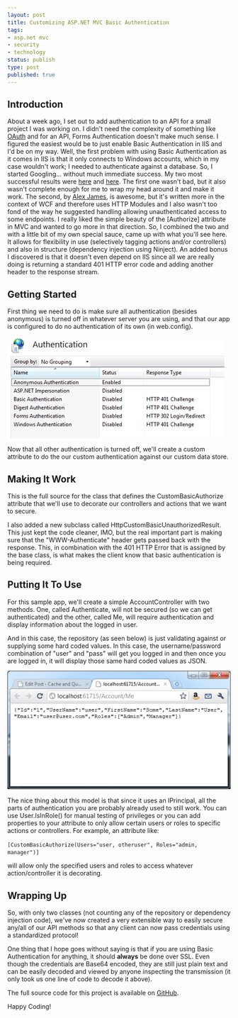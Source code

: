 ```yaml
---
layout: post
title: Customizing ASP.NET MVC Basic Authentication
tags: 
- asp.net mvc
- security
- technology
status: publish
type: post
published: true
---
```


## Introduction

About a week ago, I set out to add authentication to an API for a small project I was working on. I didn't need the complexity of something like [OAuth][1] and for an API, Forms Authentication doesn't make much sense. I figured the easiest would be to just enable Basic Authentication in IIS and I'd be on my way. Well, the first problem with using Basic Authentication as it comes in IIS is that it only connects to Windows accounts, which in my case wouldn't work; I needed to authenticate against a database. So, I started Googling... without much immediate success. My two most successful results were [here][2] and [here][3]. The first one wasn't bad, but it also wasn't complete enough for me to wrap my head around it and make it work. The second, by [Alex James][4], is awesome, but it's written more in the context of WCF and therefore uses HTTP Modules and I also wasn't too fond of the way he suggested handling allowing unauthenticated access to some endpoints. I really liked the simple beauty of the [Authorize] attribute in MVC and wanted to go more in that direction. So, I combined the two and with a little bit of my own special sauce, came up with what you'll see here. It allows for flexibility in use (selectively tagging actions and/or controllers) and also in structure (dependency injection using Ninject). An added bonus I discovered is that it doesn't even depend on IIS since all we are really doing is returning a standard 401 HTTP error code and adding another header to the response stream.

## Getting Started

First thing we need to do is make sure all authentication (besides anonymous) is turned off in whatever server you are using, and that our app is configured to do no authentication of its own (in web.config).

<script src="https://gist.github.com/jslaybaugh/5002173.js?file=web.config"></script>

![Anonymous authentication enabled in IIS 7](/img/posts/iis-auth.png)

Now that all other authentication is turned off, we'll create a custom attribute to do the our custom authentication against our custom data store.

## Making It Work

This is the full source for the class that defines the CustomBasicAuthorize attribute that we'll use to decorate our controllers and actions that we want to secure.

<script src="https://gist.github.com/jslaybaugh/5002173.js?file=CustomBasicAuthorizeAttribute.cs"></script>    
I also added a new subclass called HttpCustomBasicUnauthorizedResult. This just kept the code cleaner, IMO, but the real important part is making sure that the "WWW-Authenticate" header gets passed back with the response. This, in combination with the 401 HTTP Error that is assigned by the base class, is what makes the client know that basic authentication is being required.

<script src="https://gist.github.com/jslaybaugh/5002173.js?file=HttpCustomBasicUnauthorizedResult.cs"></script>

## Putting It To Use

For this sample app, we'll create a simple AccountController with two methods. One, called Authenticate, will not be secured (so we can get authenticated) and the other, called Me, will require authentication and display information about the logged in user.

<script src="https://gist.github.com/jslaybaugh/5002173.js?file=AccountController.cs"></script>

And in this case, the repository (as seen below) is just validating against or supplying some hard coded values. In this case, the username/password combination of "user" and "pass" will get you logged in and then once you are logged in, it will display those same hard coded values as JSON.


<script src="https://gist.github.com/jslaybaugh/5002173.js?file=HardCodedUserRepository.cs"></script>

![Authenticated JSON Output](/img/posts/auth-json-output.png)

The nice thing about this model is that since it uses an IPrincipal, all the parts of authentication you are probably already used to still work. You can use User.IsInRole() for manual testing of privileges or you can add properties to your attribute to only allow certain users or roles to specific actions or controllers. For example, an attribute like:

`[CustomBasicAuthorize(Users="user, otheruser", Roles="admin, manager")]`

will allow only the specified users and roles to access whatever action/controller it is decorating.

## Wrapping Up

So, with only two classes (not counting any of the repository or dependency injection code), we've now created a very extensible way to easily secure any/all of our API methods so that any client can now pass credentials using a standardized protocol!

One thing that I hope goes without saying is that if you are using Basic Authentication for anything, it should **always** be done over SSL. Even though the credentials are Base64 encoded, they are still just plain text and can be easily decoded and viewed by anyone inspecting the transmission (it only took us one line of code to decode it above).

The full source code for this project is available on [GitHub][5].

Happy Coding!

 [1]: http://oauth.net/
 [2]: http://stackoverflow.com/questions/1407153/rest-ful-basic-authentication-with-asp-net-mvc
 [3]: http://blogs.msdn.com/b/astoriateam/archive/2010/07/21/odata-and-authentication-part-6-custom-basic-authentication.aspx
 [4]: http://twitter.com/adjames
 [5]: https://github.com/jslaybaugh/MvcCustomizedBasicAuthentication  

